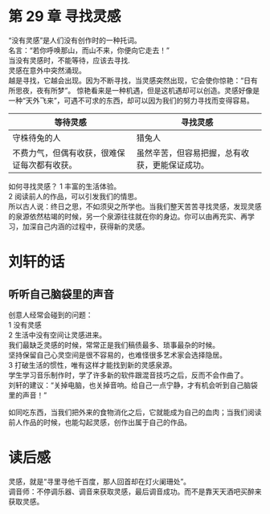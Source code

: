 # 第 29 章 寻找灵感

“没有灵感”是人们没有创作时的一种托词。  
名言：“若你呼唤那山，而山不来，你便向它走去！”  
当没有灵感时，不能等待，应该去寻找.  
灵感在意外中突然涌现。  
越是寻找，它越会出现。因为不断寻找，当灵感突然出现，它会使你惊艳：“日有所思夜，夜有所梦”。
惊艳看来是一种机遇，但是这机遇却可以创造。灵感好像是一种“天外飞来”，可遇不可求的东西，却可以因为我们的努力寻找而变得容易。

| 等待灵感                                     | 寻找灵感                                       |
| -------------------------------------------- | ---------------------------------------------- |
| 守株待兔的人                                 | 猎兔人                                         |
| 不费力气，但偶有收获，很难保证每次都有收获。 | 虽然辛苦，但容易把握，总有收获，更能保证成功。 |

如何寻找灵感？
1 丰富的生活体验。  
2 阅读前人的作品，可以引发我们的情思。  
所以古人说：终日之思，不如须臾之所学也。当我们整天苦苦寻找灵感，发现灵感的泉源依然枯竭的时候，另一个泉源往往就在你的身边。你可以由再充实、再学习，加深自己内涵的过程中，获得新的灵感。

# 刘轩的话

## 听听自己脑袋里的声音

创意人经常会碰到的问题：  
1 没有灵感  
2 生活中没有空间让灵感进来。  
我们最缺乏灵感的时候，常常正是我们稿债最多、琐事最杂的时候。  
坚持保留自己心灵空间是很不容易的，也难怪很多艺术家会选择隐居。  
3 打破生活的惯性，唯有这样才能找到新的灵感泉源。  
学生学习音乐制作时，学了许多新的软件跟混音技巧之后，反而不会作曲了。  
刘轩的建议：“关掉电脑，也关掉音响。给自己一点宁静，才有机会听到自己脑袋里的声音！”

如同吃东西，当我们把外来的食物消化之后，它就能成为自己的血肉；当我们阅读前人作品的时候，也能勾起灵感，创作出属于自己的作品。

# 读后感

灵感，就是“寻里寻他千百度，那人回首却在灯火阑珊处”。  
调音师：不停调乐器、调音来获取灵感，最后调音成功。而不是靠天天酒吧买醉来获取灵感。
